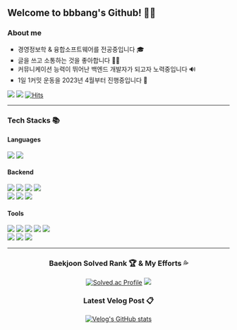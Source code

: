 ## Welcome to bbbang's Github! 👋🏻

### About me 
<ul style = "list-style-type:square;">
<li> 경영정보학 & 융합소프트웨어를 전공중입니다 🎓 </li>
<li> 글을 쓰고 소통하는 것을 좋아합니다 ✍🏻 </li>
<li> 커뮤니케이션 능력이 뛰어난 백엔드 개발자가 되고자 노력중입니다 🔊 </li>
<li> 1일 1커밋 운동을 2023년 4월부터 진행중입니다 🌱 </li>
</ul>

<a href="https://velog.io/@hsh111366"><img src="https://img.shields.io/badge/Velog-11B48A?style=flat-square&logo=Vimeo&logoColor=white&link=https://velog.io/@hsh111366"/></a>
<a href="mailto:hchsa77@gmail.com"><img src="https://img.shields.io/badge/Gmail-d14836?style=flat-square&logo=Gmail&logoColor=white&link=hchsa77@gmail.com"/></a>
[![Hits](https://hits.seeyoufarm.com/api/count/incr/badge.svg?url=https://github.com/bbbang105&icon=github.svg&icon_color=%23E7E7E7&title=github&edge_flat=false)](https://hits.seeyoufarm.com)

---
###  Tech Stacks 📚
#### Languages 
<div>
<img src="https://img.shields.io/badge/java-007396?style=for-the-badge&logo=openjdk&logoColor=white"> 
<img src="https://img.shields.io/badge/python-3776AB?style=for-the-badge&logo=python&logoColor=white">
</div>

#### Backend
<div>
<img src="https://img.shields.io/badge/spring boot-6DB33F?style=for-the-badge&logo=springboot&logoColor=white">
<img src="https://img.shields.io/badge/spring security-6DB33F?style=for-the-badge&logo=springsecurity&logoColor=white">
<img src="https://img.shields.io/badge/mysql-4479A1?style=for-the-badge&logo=mysql&logoColor=white">
<img src="https://img.shields.io/badge/amazon rds-527FFF?style=for-the-badge&logo=amazonrds&logoColor=white">
<br>
<img src="https://img.shields.io/badge/Docker-2496ED?style=for-the-badge&logo=Docker&logoColor=white"/>
<img src="https://img.shields.io/badge/jenkins-24939?style=for-the-badge&logo=jenkins&logoColor=white"/>
<img src="https://img.shields.io/badge/amazon ec2-FF9900?style=for-the-badge&logo=amazonec2&logoColor=white">
</div>

#### Tools
<div>
<img src="https://img.shields.io/badge/git-F05032?style=for-the-badge&logo=git&logoColor=white">
<img src="https://img.shields.io/badge/github-181717?style=for-the-badge&logo=github&logoColor=white">
<img src="https://img.shields.io/badge/slack-4A154B?style=for-the-badge&logo=slack&logoColor=white"/>
<img src="https://img.shields.io/badge/Discord-5865F2?style=for-the-badge&logo=Discord&logoColor=white"/>
<img src="https://img.shields.io/badge/notion-000000?style=for-the-badge&logo=notion&logoColor=white"/>
<br>
<img src="https://img.shields.io/badge/Visual%20Studio%20Code-007ACC?style=for-the-badge&logo=VisualStudioCode&logoColor=white" />
<img src="https://img.shields.io/badge/intellij idea-000000?style=for-the-badge&logo=intellijidea&logoColor=white" />
<img src="https://img.shields.io/badge/postman-FF6C37?style=for-the-badge&logo=postman&logoColor=white">
</div>

---
<div align = center>
	
### Baekjoon Solved Rank 🏆 & My Efforts 💦
	
[![Solved.ac Profile](http://mazassumnida.wtf/api/v2/generate_badge?boj=hsh111366)](https://solved.ac/hsh111366)
<img src="http://mazandi.herokuapp.com/api?handle=hsh111366&theme=cold"/>

</div>

<div align = center>

### Latest Velog Post 📋

[![Velog's GitHub stats](https://velog-readme-stats.vercel.app/api?name=hsh111366&color=)](https://github.com/hsh111366/velog-readme-stats)
</div>
